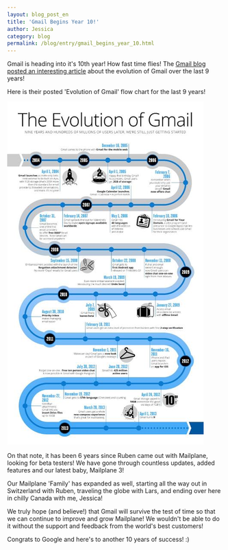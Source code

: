 ```yaml
---
layout: blog_post_en
title: 'Gmail Begins Year 10!'
author: Jessica
category: blog
permalink: /blog/entry/gmail_begins_year_10.html
---
```


Gmail is heading into it's 10th year! How fast time flies! The [Gmail blog posted an interesting article](http://gmailblog.blogspot.ch/2013/04/gmail-9-years-and-counting.html) about the evolution of Gmail over the last 9 years!

Here is their posted 'Evolution of Gmail' flow chart for the last 9 years! 

![](/assets/blog/2013-06-27-gmail_begins_year_10/evolution_of_gmail.jpg)

On that note, it has been 6 years since Ruben came out with Mailplane, looking for beta testers!  We have gone through countless updates, added features and our latest baby, Mailplane 3!

Our Mailplane 'Family' has expanded as well, starting all the way out in Switzerland with Ruben, traveling the globe with Lars, and ending over here in chilly Canada with me, Jessica!  

We truly hope (and believe!) that Gmail will survive the test of time so that we can continue to improve and grow Mailplane!  We wouldn't be able to do it without the support and feedback from the world's best customers!

Congrats to Google and here's to another 10 years of success! :)